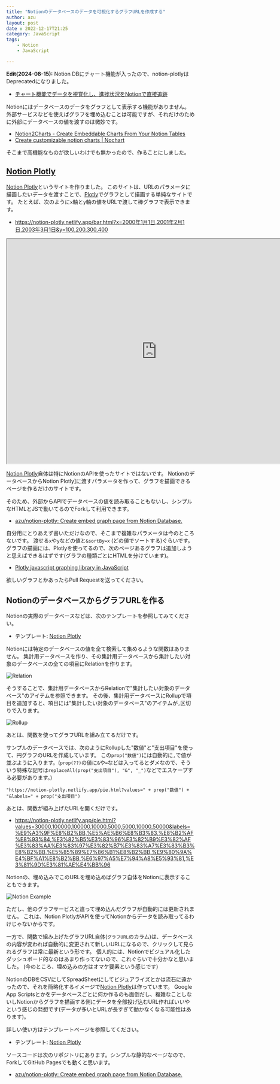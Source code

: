```yaml
---
title: "Notionのデータベースのデータを可視化するグラフURLを作成する"
author: azu
layout: post
date : 2022-12-17T21:25
category: JavaScript
tags:
    - Notion
    - JavaScript

---
```


**Edit(2024-08-15):** Notion DBにチャート機能が入ったので、notion-plotlyはDeprecatedになりました。

- [チャート機能でデータを視覚化し、進捗状況をNotionで直接追跡](https://www.notion.so/ja/help/guides/charts-visualize-data-track-progress-in-notion)


Notionにはデータベースのデータをグラフとして表示する機能がありません。
外部サービスなどを使えばグラフを埋め込むことは可能ですが、それだけのために外部にデータベースの値を渡すのは微妙です。

- [Notion2Charts - Create Embeddable Charts From Your Notion Tables](https://notion2charts.com/)
- [Create customizable notion charts | Nochart](https://nochart.co/)

そこまで高機能なものが欲しいわけでも無かったので、作ることにしました。

## [Notion Plotly](https://notion-plotly.netlify.app/)

[Notion Plotly](https://notion-plotly.netlify.app/)というサイトを作りました。
このサイトは、URLのパラメータに描画したいデータを渡すことで、[Plotly](https://plotly.com/javascript/)でグラフとして描画する単純なサイトです。
たとえば、次のように`x`軸と`y`軸の値をURLで渡して棒グラフで表示できます。

- <https://notion-plotly.netlify.app/bar.html?x=2000年1月1日,2001年2月1日,2003年3月1日&y=100,200,300,400>

<iframe src="https://notion-plotly.netlify.app/bar.html?x=2000%E5%B9%B41%E6%9C%881%E6%97%A5,2001%E5%B9%B42%E6%9C%881%E6%97%A5,2003%E5%B9%B43%E6%9C%881%E6%97%A5&y=100,200,300,400" width="800" height="600" loading="lazy"></iframe>

[Notion Plotly](https://notion-plotly.netlify.app/)自体は特にNotionのAPIを使ったサイトではないです。
NotionのデータベースからNotion Plotly]に渡すパラメータを作って、グラフを描画できるページを作るだけのサイトです。

そのため、外部からAPIでデータベースの値を読み取ることもないし、シンプルなHTMLとJSで動いてるのでForkして利用できます。

- [azu/notion-plotly: Create embed graph page from Notion Database.](https://github.com/azu/notion-plotly)

自分用にとりあえず書いただけなので、そこまで複雑なパラメータは今のところないです。
渡せる`x`や`y`などの値と`&sortBy=x` (どの値でソートする)ぐらいです。
グラフの描画には、Plotlyを使ってるので、次のページあるグラフは追加しようと思えばできるはずです(グラフの種類ごとにHTMLを分けています)。

- [Plotly javascript graphing library in JavaScript](https://plotly.com/javascript/)

欲しいグラフとかあったらPull Requestを送ってください。

## NotionのデータベースからグラフURLを作る

Notionの実際のデータベースなどは、次のテンプレートを参照してみてください。

- テンプレート: [Notion Plotly](https://efcl.notion.site/Notion-Plotly-f38a5b4fafb342b6b9b3dea6e7de102c)

Notionには特定のデータベースの値を全て検索して集めるような関数はありません。
集計用データベースを作り、その集計用データベースから集計したい対象のデータベースの全ての項目にRelationを作ります。

![Relation](https://efcl.info/wp-content/uploads/2022/12/notion-plotly.png)

そうすることで、集計用データベースからRelationで"集計したい対象のデータベース"のアイテムを参照できます。
その後、集計用データベースにRollupで項目を追加すると、項目には"集計したい対象のデータベース"のアイテムが`,`区切りで入ります。

![Rollup](https://efcl.info/wp-content/uploads/2022/12/17-1671281358.png)

あとは、関数を使ってグラフURLを組み立てるだけです。

サンプルのデータベースでは、次のようにRollupした"数値"と"支出項目"を使って、円グラフのURLを作成しています。
この`prop("数値")`には自動的に`,`で値が並ぶように入ります。(`prop(??)`の値に`&`や`=`などは入ってるとダメなので、そういう特殊な記号は`replaceAll(prop("支出項目"), "&", "_")`などでエスケープする必要があります。)

```
"https://notion-plotly.netlify.app/pie.html?values=" + prop("数値") + "&labels=" + prop("支出項目")
```

あとは、関数が組み上げたURLを開くだけです。

- <https://notion-plotly.netlify.app/pie.html?values=30000,100000,100000,10000,5000,5000,10000,50000&labels=%E9%A3%9F%E8%B2%BB,%E5%AE%B6%E8%B3%83,%E8%B2%AF%E8%93%84,%E3%82%B5%E3%83%96%E3%82%B9%E3%82%AF%E3%83%AA%E3%83%97%E3%82%B7%E3%83%A7%E3%83%B3%E8%B2%BB,%E5%85%89%E7%86%B1%E8%B2%BB,%E9%80%9A%E4%BF%A1%E8%B2%BB,%E6%97%A5%E7%94%A8%E5%93%81,%E3%81%9D%E3%81%AE%E4%BB%96>

Notionの、埋め込みでこのURLを埋め込めばグラフ自体をNotionに表示することもできます。

![Notion Example](https://efcl.info/wp-content/uploads/2022/12/17-1671281648.png)

ただし、他のグラフサービスと違って埋め込んだグラフが自動的には更新されません。
これは、Notion PlotlyがAPIを使ってNotionからデータを読み取ってるわけじゃないからです。

一方で、関数で組み上げたグラフURL自体(`グラフURL`のカラム)は、データベースの内容が変われば自動的に変更されて新しいURLになるので、クリックして見られるグラフは常に最新という形です。
個人的には、Notionでビジュアル化したダッシュボード的なのはあまり作ってないので、これぐらいで十分かなと思いました。
(今のところ、埋め込みの方はオマケ要素という感じです)

NotionのDBをCSVにしてSpreadSheetにしてビジュアライズとかは流石に遠かったので、それを簡略化するイメージで[Notion Plotly](https://notion-plotly.netlify.app/)は作っています。
Google App Scriptsとかをデータベースごとに何か作るのも面倒だし、複雑なことしないしNotionからグラフを描画する側にデータを全部投げ込むURL作ればいいやという感じの発想です(データが多いとURLが長すぎて動かなくなる可能性はあります)。

詳しい使い方はテンプレートページを参照してください。

- テンプレート: [Notion Plotly](https://efcl.notion.site/Notion-Plotly-f38a5b4fafb342b6b9b3dea6e7de102c)

ソースコードは次のリポジトリにあります。シンプルな静的なページなので、ForkしてGitHub Pagesでも動くと思います。

- [azu/notion-plotly: Create embed graph page from Notion Database.](https://github.com/azu/notion-plotly)
